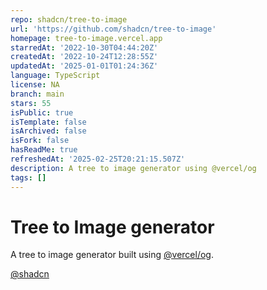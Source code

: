 ```yaml
---
repo: shadcn/tree-to-image
url: 'https://github.com/shadcn/tree-to-image'
homepage: tree-to-image.vercel.app
starredAt: '2022-10-30T04:44:20Z'
createdAt: '2022-10-24T12:28:55Z'
updatedAt: '2025-01-01T01:24:36Z'
language: TypeScript
license: NA
branch: main
stars: 55
isPublic: true
isTemplate: false
isArchived: false
isFork: false
hasReadMe: true
refreshedAt: '2025-02-25T20:21:15.507Z'
description: A tree to image generator using @vercel/og
tags: []
---
```


# Tree to Image generator

A tree to image generator built using [@vercel/og](https://vercel.com/docs/concepts/functions/edge-functions/og-image-generation).

[@shadcn](https://twitter.com/shadcn)

